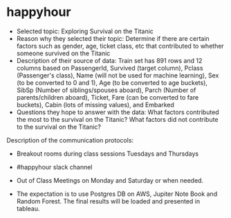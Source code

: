 # happyhour

- Selected topic: Exploring Survival on the Titanic
- Reason why they selected their topic: Determine if there are certain factors such as gender, age, ticket class, etc that contributed to whether someone survived on the Titanic
- Description of their source of data: Train set has 891 rows and 12 columns based on PassengerId, Survived (target column), Pclass (Passenger's class), Name (will not be used for machine learning), Sex (to be converted to 0 and 1), Age (to be converted to age buckets), SibSp (Number of siblings/spouses aboard), Parch (Number of parents/children aboard), Ticket, Fare (can be converted to fare buckets), Cabin (lots of missing values), and Embarked
- Questions they hope to answer with the data: What factors contributed the most to the survival on the Titanic? What factors did not contribute to the survival on the Titanic?

Description of the communication protocols:

- Breakout rooms during class sessions Tuesdays and Thursdays
- #happyhour slack channel
- Out of Class Meetings on Monday and  Saturday or when needed. 


- The expectation is to use Postgres DB on AWS, Jupiter Note Book and Random Forest. The final results will be loaded and presented in tableau. 
